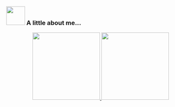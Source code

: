 ### <img src="https://media.giphy.com/media/VgCDAzcKvsR6OM0uWg/giphy.gif" width="50">  A little about me... 

<div align="center"> 
  <a href="https://github.com/pedrocoronel">
  <img height="180em" src="https://github-readme-stats.vercel.app/api?username=pedrocoronel&show_icons=true&theme=dark&include_all_commits=true&count_private=true"/>
  <img height="180em" src="https://github-readme-stats.vercel.app/api/top-langs/?username=pedrocoronel&layout=compact&langs_count=7&theme=dark"/>
</div>
 
